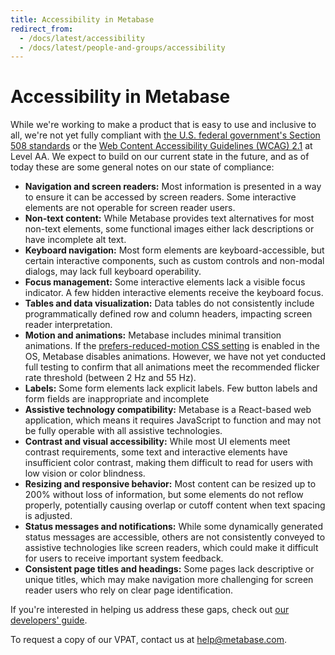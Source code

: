 ```yaml
---
title: Accessibility in Metabase
redirect_from:
  - /docs/latest/accessibility
  - /docs/latest/people-and-groups/accessibility
---
```


# Accessibility in Metabase

While we're working to make a product that is easy to use and inclusive to all, we're not yet fully compliant with [the U.S. federal government's Section 508 standards](https://www.section508.gov/) or the [Web Content Accessibility Guidelines (WCAG) 2.1](https://www.w3.org/TR/WCAG21/) at Level AA. We expect to build on our current state in the future, and as of today these are some general notes on our state of compliance:

- **Navigation and screen readers:** Most information is presented in a way to ensure it can be accessed by screen readers. Some interactive elements are not operable for screen reader users.
- **Non-text content:** While Metabase provides text alternatives for most non-text elements, some functional images either lack descriptions or have incomplete alt text.
- **Keyboard navigation:** Most form elements are keyboard-accessible, but certain interactive components, such as custom controls and non-modal dialogs, may lack full keyboard operability.
- **Focus management:** Some interactive elements lack a visible focus indicator. A few hidden interactive elements receive the keyboard focus.
- **Tables and data visualization:** Data tables do not consistently include programmatically defined row and column headers, impacting screen reader interpretation.
- **Motion and animations:** Metabase includes minimal transition animations. If the [prefers-reduced-motion CSS setting](https://developer.mozilla.org/en-US/docs/Web/CSS/@media/prefers-reduced-motion#user_preferences) is enabled in the OS, Metabase disables animations. However, we have not yet conducted full testing to confirm that all animations meet the recommended flicker rate threshold (between 2 Hz and 55 Hz).
- **Labels:** Some form elements lack explicit labels. Few button labels and form fields are inappropriate and incomplete
- **Assistive technology compatibility:** Metabase is a React-based web application, which means it requires JavaScript to function and may not be fully operable with all assistive technologies.
- **Contrast and visual accessibility:** While most UI elements meet contrast requirements, some text and interactive elements have insufficient color contrast, making them difficult to read for users with low vision or color blindness.
- **Resizing and responsive behavior:** Most content can be resized up to 200% without loss of information, but some elements do not reflow properly, potentially causing overlap or cutoff content when text spacing is adjusted.
- **Status messages and notifications:** While some dynamically generated status messages are accessible, others are not consistently conveyed to assistive technologies like screen readers, which could make it difficult for users to receive important system feedback.
- **Consistent page titles and headings:** Some pages lack descriptive or unique titles, which may make navigation more challenging for screen reader users who rely on clear page identification.

If you're interested in helping us address these gaps, check out [our developers' guide](../developers-guide/start.md).

To request a copy of our VPAT, contact us at [help@metabase.com](mailto:help@metabase.com).
